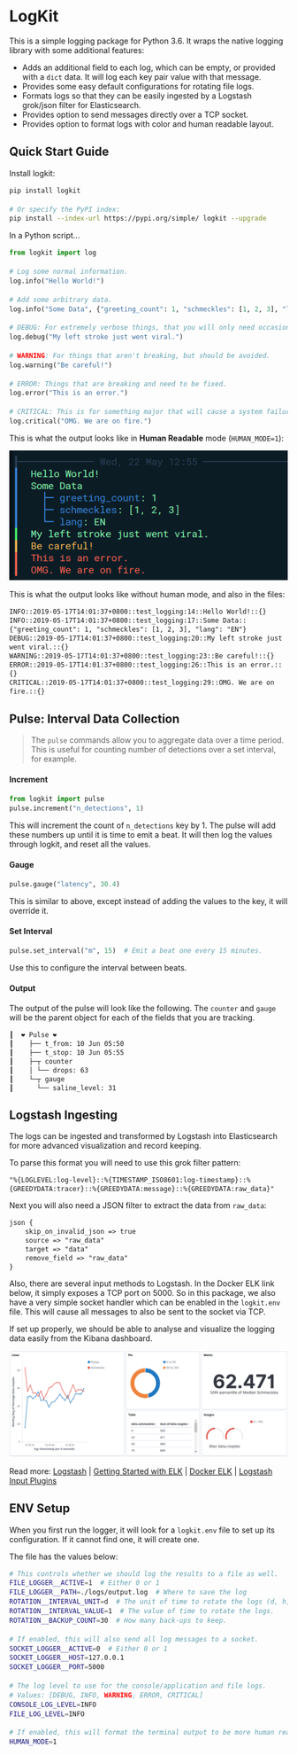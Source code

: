 # LogKit

This is a simple logging package for Python 3.6. It wraps the native logging library with some additional features:

* Adds an additional field to each log, which can be empty, or provided with a `dict` data. It will log each key pair value with that message.
* Provides some easy default configurations for rotating file logs.
* Formats logs so that they can be easily ingested by a Logstash grok/json filter for Elasticsearch.
* Provides option to send messages directly over a TCP socket.
* Provides option to format logs with color and human readable layout.

## Quick Start Guide

Install logkit:

```bash
pip install logkit

# Or specify the PyPI index:
pip install --index-url https://pypi.org/simple/ logkit --upgrade

```

In a Python script...

```python
from logkit import log

# Log some normal information.
log.info("Hello World!")

# Add some arbitrary data.
log.info("Some Data", {"greeting_count": 1, "schmeckles": [1, 2, 3], "lang": "EN"})

# DEBUG: For extremely verbose things, that you will only need occasionally.
log.debug("My left stroke just went viral.")

# WARNING: For things that aren't breaking, but should be avoided.
log.warning("Be careful!")

# ERROR: Things that are breaking and need to be fixed.
log.error("This is an error.")

# CRITICAL: This is for something major that will cause a system failure.
log.critical("OMG. We are on fire.")
```

This is what the output looks like in **Human Readable** mode (`HUMAN_MODE=1`):

![log_colors](images/log_colors.png)

This is what the output looks like without human mode, and also in the files:

```
INFO::2019-05-17T14:01:37+0800::test_logging:14::Hello World!::{}
INFO::2019-05-17T14:01:37+0800::test_logging:17::Some Data::{"greeting_count": 1, "schmeckles": [1, 2, 3], "lang": "EN"}
DEBUG::2019-05-17T14:01:37+0800::test_logging:20::My left stroke just went viral.::{}
WARNING::2019-05-17T14:01:37+0800::test_logging:23::Be careful!::{}
ERROR::2019-05-17T14:01:37+0800::test_logging:26::This is an error.::{}
CRITICAL::2019-05-17T14:01:37+0800::test_logging:29::OMG. We are on fire.::{}
```

## Pulse: Interval Data Collection

> The `pulse` commands allow you to aggregate data over a time period. This is useful for counting number of detections over a set interval, for example.

#### Increment

```python
from logkit import pulse
pulse.increment("n_detections", 1)
```

This will increment the count of `n_detections` key by 1. The pulse will add these numbers up until it is time to emit a beat. It will then log the values through logkit, and reset all the values.

#### Gauge

```python
pulse.gauge("latency", 30.4)
```

This is similar to above, except instead of adding the values to the key, it will override it.

#### Set Interval

```python
pulse.set_interval("m", 15)  # Emit a beat one every 15 minutes.
```

Use this to configure the interval between beats.

#### Output

The output of the pulse will look like the following. The `counter` and `gauge` will be the parent object for each of the fields that you are tracking.

```
┃  ❤ Pulse ❤
┃    ├── t_from: 10 Jun 05:50
┃    ├── t_stop: 10 Jun 05:55
┃    ├─┬ counter
┃    │ └── drops: 63
┃    └─┬ gauge
┃      └── saline_level: 31
```

## Logstash Ingesting

The logs can be ingested and transformed by Logstash into Elasticsearch for more advanced visualization and record keeping.

To parse this format you will need to use this grok filter pattern:

```
"%{LOGLEVEL:log-level}::%{TIMESTAMP_ISO8601:log-timestamp}::%{GREEDYDATA:tracer}::%{GREEDYDATA:message}::%{GREEDYDATA:raw_data}"
```

Next you will also need a JSON filter to extract the data from `raw_data`:

```
json {
	skip_on_invalid_json => true
	source => "raw_data"
	target => "data"
	remove_field => "raw_data"
}
```

Also, there are several input methods to Logstash. In the Docker ELK link below, it simply exposes a TCP port on 5000. So in this package, we also have a very simple socket handler which can be enabled in the `logkit.env` file. This will cause all messages to also be sent to the socket via TCP.

If set up properly, we should be able to analyse and visualize the logging data easily from the Kibana dashboard.

![logstash_dashboard](images/logstash_dashboard.png)

Read more: [Logstash](https://www.elastic.co/guide/en/logstash/current/getting-started-with-logstash.html) | [Getting Started with ELK](https://www.elastic.co/blog/getting-started-with-elk) | [Docker ELK](https://github.com/deviantony/docker-elk) | [Logstash Input Plugins](https://www.elastic.co/guide/en/logstash/6.7/input-plugins.html)

## ENV Setup

When you first run the logger, it will look for a `logkit.env` file to set up its configuration. If it cannot find one, it will create one.

The file has the values below:

```bash
# This controls whether we should log the results to a file as well.
FILE_LOGGER__ACTIVE=1  # Either 0 or 1
FILE_LOGGER__PATH=./logs/output.log  # Where to save the log
ROTATION__INTERVAL_UNIT=d  # The unit of time to rotate the logs (d, h, m, etc).
ROTATION__INTERVAL_VALUE=1  # The value of time to rotate the logs.
ROTATION__BACKUP_COUNT=30  # How many back-ups to keep.

# If enabled, this will also send all log messages to a socket.
SOCKET_LOGGER__ACTIVE=0  # Either 0 or 1
SOCKET_LOGGER__HOST=127.0.0.1
SOCKET_LOGGER__PORT=5000

# The log level to use for the console/application and file logs.
# Values: [DEBUG, INFO, WARNING, ERROR, CRITICAL]
CONSOLE_LOG_LEVEL=INFO
FILE_LOG_LEVEL=INFO

# If enabled, this will format the terminal output to be more human readable.
HUMAN_MODE=1
```